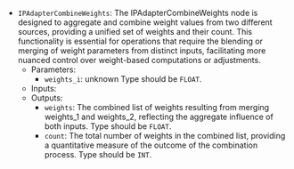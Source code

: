 - `IPAdapterCombineWeights`: The IPAdapterCombineWeights node is designed to aggregate and combine weight values from two different sources, providing a unified set of weights and their count. This functionality is essential for operations that require the blending or merging of weight parameters from distinct inputs, facilitating more nuanced control over weight-based computations or adjustments.
    - Parameters:
        - `weights_i`: unknown Type should be `FLOAT`.
    - Inputs:
    - Outputs:
        - `weights`: The combined list of weights resulting from merging weights_1 and weights_2, reflecting the aggregate influence of both inputs. Type should be `FLOAT`.
        - `count`: The total number of weights in the combined list, providing a quantitative measure of the outcome of the combination process. Type should be `INT`.
